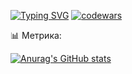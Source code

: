 [![Typing SVG](https://readme-typing-svg.herokuapp.com?color=%2336BCF7&lines=Hi,+there+I+am+Eugene+aka+zekabobs;Follow+me+now)](https://git.io/typing-svg)
[![codewars](https://www.codewars.com/users/zekabobs/badges/small)](https://www.codewars.com/users/zekabobs) 


📊 Метрика:

[![Anurag's GitHub stats](https://github-readme-stats.vercel.app/api?username=zekabobs&theme=tokyonight&show_icons=true)](https://github.com/anuraghazra/github-readme-stats)
